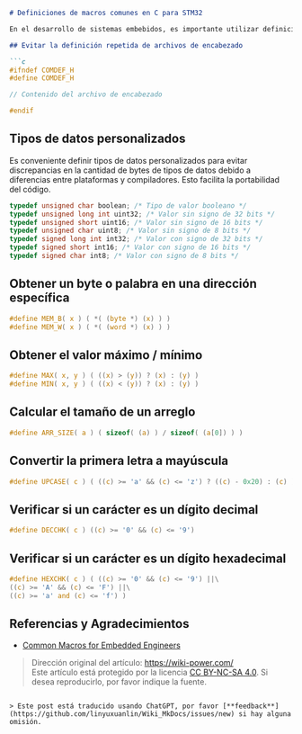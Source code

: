 ```markdown
# Definiciones de macros comunes en C para STM32

En el desarrollo de sistemas embebidos, es importante utilizar definiciones de macros comunes que mejoren la compatibilidad y portabilidad del proyecto.

## Evitar la definición repetida de archivos de encabezado

```c
#ifndef COMDEF_H
#define COMDEF_H

// Contenido del archivo de encabezado

#endif
```

## Tipos de datos personalizados

Es conveniente definir tipos de datos personalizados para evitar discrepancias en la cantidad de bytes de tipos de datos debido a diferencias entre plataformas y compiladores. Esto facilita la portabilidad del código.

```c
typedef unsigned char boolean; /* Tipo de valor booleano */
typedef unsigned long int uint32; /* Valor sin signo de 32 bits */
typedef unsigned short uint16; /* Valor sin signo de 16 bits */
typedef unsigned char uint8; /* Valor sin signo de 8 bits */
typedef signed long int int32; /* Valor con signo de 32 bits */
typedef signed short int16; /* Valor con signo de 16 bits */
typedef signed char int8; /* Valor con signo de 8 bits */
```

## Obtener un byte o palabra en una dirección específica

```c
#define MEM_B( x ) ( *( (byte *) (x) ) )
#define MEM_W( x ) ( *( (word *) (x) ) )
```

## Obtener el valor máximo / mínimo

```c
#define MAX( x, y ) ( ((x) > (y)) ? (x) : (y) )
#define MIN( x, y ) ( ((x) < (y)) ? (x) : (y) )
```

## Calcular el tamaño de un arreglo

```c
#define ARR_SIZE( a ) ( sizeof( (a) ) / sizeof( (a[0]) ) )
```

## Convertir la primera letra a mayúscula

```c
#define UPCASE( c ) ( ((c) >= 'a' && (c) <= 'z') ? ((c) - 0x20) : (c) )
```

## Verificar si un carácter es un dígito decimal

```c
#define DECCHK( c ) ((c) >= '0' && (c) <= '9')
```

## Verificar si un carácter es un dígito hexadecimal

```c
#define HEXCHK( c ) ( ((c) >= '0' && (c) <= '9') ||\
((c) >= 'A' && (c) <= 'F') ||\
((c) >= 'a' and (c) <= 'f') )
```

## Referencias y Agradecimientos

- [Common Macros for Embedded Engineers](https://mp.weixin.qq.com/s/4YPwxtBX6Qdlz9fGKvSCUg)

> Dirección original del artículo: <https://wiki-power.com/>  
> Este artículo está protegido por la licencia [CC BY-NC-SA 4.0](https://creativecommons.org/licenses/by/4.0/deed.zh). Si desea reproducirlo, por favor indique la fuente.
```

> Este post está traducido usando ChatGPT, por favor [**feedback**](https://github.com/linyuxuanlin/Wiki_MkDocs/issues/new) si hay alguna omisión.